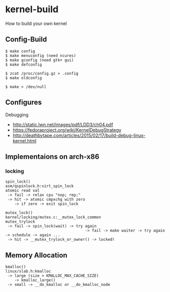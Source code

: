 # kernel-build
How to build your own kernel

## Config-Build

```
$ make config
$ make menuconfig (need ncures)
$ make gconfig (need gtk+ gui)
$ make defconfig
```


```
$ zcat /proc/config.gz > .config
$ make oldconfig
```

```
$ make > /dev/null
```

## Configures

Debugging

 * http://static.lwn.net/images/pdf/LDD3/ch04.pdf
 * https://fedoraproject.org/wiki/KernelDebugStrategy
 * http://deathbytape.com/articles/2015/02/17/build-debug-linux-kernel.html

## Implementaions on arch-x86

### locking

```
spin_lock()
asm/qspinlock.h:virt_spin_lock
atomic read val
 -> fail -> relax cpu "nop; rep;"
 -> hit -> atomic cmpxchg with zero
    -> if zero -> exit spin_lock
```

```
mutex_lock()
kernel/locking/mutex.c:__mutex_lock_common
mutex_trylock
 -> fail -> spin_lock(wait) -> try again
                                   -> fail -> make waiter -> try again -> schedule -> again ...
 -> hit -> __mutex_trylock_or_owner() -> locked!
```

## Memory Allocation

```
kmalloc()
linux/slab.h:kmalloc
 -> large (size > KMALLOC_MAX_CACHE_SIZE)
    -> kmalloc_large()
 -> small -> __do_kmalloc or __do_kmalloc_node
```
